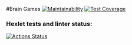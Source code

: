 #Brain Games
[![Maintainability](https://api.codeclimate.com/v1/badges/2d78515f8c41461ce5cf/maintainability)](https://codeclimate.com/github/AndrewTheJeweler/frontend-project-44/maintainability)
[![Test Coverage](https://api.codeclimate.com/v1/badges/2d78515f8c41461ce5cf/test_coverage)](https://codeclimate.com/github/AndrewTheJeweler/frontend-project-44/test_coverage)

### Hexlet tests and linter status:
[![Actions Status](https://github.com/AndrewTheJeweler/frontend-project-44/actions/workflows/hexlet-check.yml/badge.svg)](https://github.com/AndrewTheJeweler/frontend-project-44/actions)


